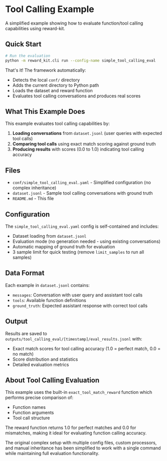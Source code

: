 # Tool Calling Example

A simplified example showing how to evaluate function/tool calling capabilities using reward-kit.

## Quick Start

```bash
# Run the evaluation
python -m reward_kit.cli run --config-name simple_tool_calling_eval
```

That's it! The framework automatically:
- Detects the local `conf/` directory
- Adds the current directory to Python path
- Loads the dataset and reward function
- Evaluates tool calling conversations and produces real scores

## What This Example Does

This example evaluates tool calling capabilities by:

1. **Loading conversations** from `dataset.jsonl` (user queries with expected tool calls)
2. **Comparing tool calls** using exact match scoring against ground truth
3. **Producing results** with scores (0.0 to 1.0) indicating tool calling accuracy

## Files

- `conf/simple_tool_calling_eval.yaml` - Simplified configuration (no complex inheritance)
- `dataset.jsonl` - Sample tool calling conversations with ground truth
- `README.md` - This file

## Configuration

The `simple_tool_calling_eval.yaml` config is self-contained and includes:
- Dataset loading from `dataset.jsonl`
- Evaluation mode (no generation needed - using existing conversations)
- Automatic mapping of ground truth for evaluation
- 3 sample limit for quick testing (remove `limit_samples` to run all samples)

## Data Format

Each example in `dataset.jsonl` contains:
- `messages`: Conversation with user query and assistant tool calls
- `tools`: Available function definitions
- `ground_truth`: Expected assistant response with correct tool calls

## Output

Results are saved to `outputs/tool_calling_eval/[timestamp]/eval_results.jsonl` with:
- Exact match scores for tool calling accuracy (1.0 = perfect match, 0.0 = no match)
- Score distribution and statistics
- Detailed evaluation metrics

## About Tool Calling Evaluation

This example uses the built-in `exact_tool_match_reward` function which performs precise comparison of:
- Function names
- Function arguments
- Tool call structure

The reward function returns 1.0 for perfect matches and 0.0 for mismatches, making it ideal for evaluating function calling accuracy.

The original complex setup with multiple config files, custom processors, and manual inheritance has been simplified to work with a single command while maintaining full evaluation functionality.
